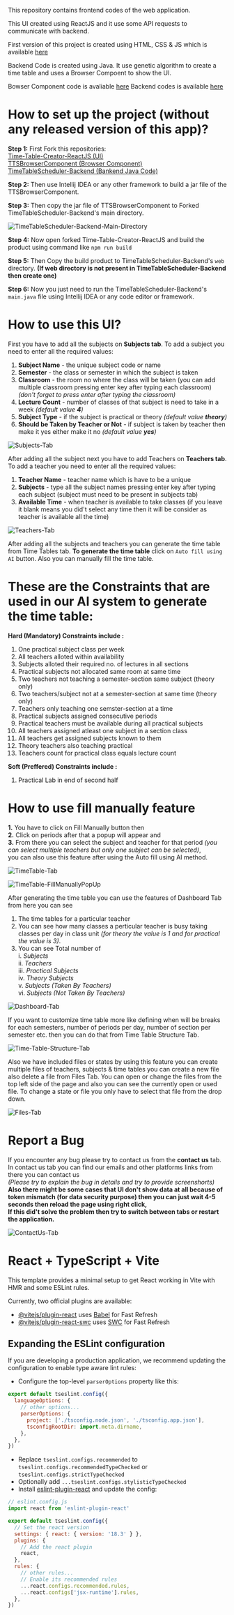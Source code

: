 This repository contains frontend codes of the web application.

This UI created using ReactJS and it use some API requests to communicate with backend.

First version of this project is created using HTML, CSS & JS which is available [here](https://github.com/Super7000/Time_Table_Designer)

Backend Code is created using Java. It use genetic algorithm to create a time table and uses a Browser Compoent to show the UI.

Bowser Component code is avaliable [here](https://github.com/srideep-banerjee/TTSBrowserComponent)
Backend codes is available [here](https://github.com/srideep-banerjee/TimeTableScheduler-Backend)

# How to set up the project (without any released version of this app)?

**Step 1:**
First Fork this repositories:<br/>
[Time-Table-Creator-ReactJS (UI)](https://github.com/Super7000/Time-Table-Creator-ReactJS) <br/>
[TTSBrowserComponent (Browser Component)](https://github.com/srideep-banerjee/TTSBrowserComponent) <br/>
[TimeTableScheduler-Backend (Bankend Java Code)](https://github.com/srideep-banerjee/TimeTableScheduler-Backend) <br/>

**Step 2:**
Then use Intellij IDEA or any other framework to build a jar file of the TTSBrowserComponent.

**Step 3:**
Then copy the jar file of TTSBrowserComponent to Forked TimeTableScheduler-Backend's main directory.

![TimeTableScheduler-Backend-Main-Directory](https://github.com/Super7000/Time-Table-Creator-ReactJS/assets/86580414/ceab5a00-2620-4746-bdb9-92ac73caa114)

**Step 4:**
Now open forked Time-Table-Creator-ReactJS and build the product using command like `npm run build`

**Step 5:**
Then Copy the build product to TimeTableScheduler-Backend's `web` directory. **(If web directory is not present in TimeTableScheduler-Backend then create one)**

**Step 6:**
Now you just need to run the TimeTableScheduler-Backend's `main.java` file using Intellij IDEA or any code editor or framework.


# How to use this UI?

First you have to add all the subjects on **Subjects tab**.
To add a subject you need to enter all the required values:
1. **Subject Name** - the unique subject code or name
2. **Semester** - the class or semester in which the subject is taken
3. **Classroom** - the room no where the class will be taken (you can add multiple classroom pressing enter key after typing each classroom) *(don't forget to press enter after typing the classroom)*
4. **Lecture Count** - number of classes of that subject is need to take in a week *(default value **4**)*
5. **Subject Type** - if the subject is practical or theory *(default value **theory**)*
6. **Should be Taken by Teacher or Not** - if subject is taken by teacher then make it yes either make it no *(default value **yes**)*

![Subjects-Tab](https://github.com/user-attachments/assets/0ec3cefa-8d20-4ccf-978d-219350fc9028)


After adding all the subject next you have to add Teachers on **Teachers tab**.
To add a teacher you need to enter all the required values:
1. **Teacher Name** - teacher name which is have to be a unique
2. **Subjects** - type all the subject names pressing enter key after typing each subject (subject must need to be present in subjects tab)
3. **Available Time** - when teacher is available to take classes (if you leave it blank means you did't select any time then it will be consider as teacher is available all the time)

![Teachers-Tab](https://github.com/user-attachments/assets/7f1d99b0-2593-42f4-a65f-ce89fd8909a2)


After adding all the subjects and teachers you can generate the time table from Time Tables tab.
**To generate the time table** click on `Auto fill using AI` button. Also you can manually fill the time table.
# These are the Constraints that are used in our AI system to generate the time table:
**Hard (Mandatory) Constraints include :**
1. One practical subject class per week
2. All teachers alloted within availability
3. Subjects alloted their required no. of lectures in all sections
4. Practical subjects not allocated same room at same time
5. Two teachers not teaching a semester-section same subject (theory only)
6. Two teachers/subject not at a semester-section at same time (theory only)
7. Teachers only teaching one semster-section at a time
8. Practical subjects assigned consecutive periods
9. Practical teachers must be available during all practical subjects
10. All teachers assigned atleast one subject in a section class
11. All teachers get assigned subjects known to them
12. Theory teachers also teaching practical
13. Teachers count for practical class equals lecture count

**Soft (Preffered) Constraints include :**
1. Practical Lab in end of second half

# How to use fill manually feature
**1.** You have to click on Fill Manually button then<br/>
**2.** Click on periods after that a popup will appear and <br/>
**3.** From there you can select the subject and teacher for that period *(you can select multiple teachers but only one subject can be selected)*, <br/>
you can also use this feature after using the Auto fill using AI method.

![TimeTable-Tab](https://github.com/user-attachments/assets/12d11d72-7b17-43cd-9929-667a039d8b71)

![TimeTable-FillManuallyPopUp](https://github.com/user-attachments/assets/ad66b5ac-9fb5-44c6-9b1d-7cf847946b7f)


After generating the time table you can use the features of Dashboard Tab from here you can see
1. The time tables for a particular teacher
2. You can see how many classes a perticular teacher is busy taking classes per day in class unit *(for theory the value is 1 and for practical the value is 3)*.
3. You can see Total number of<br/>
    i. *Subjects*<br/>
    ii. *Teachers*<br/>
    iii. *Practical Subjects*<br/>
    iv. *Theory Subjects*<br/>
    v. *Subjects (Taken By Teachers)*<br/>
    vi. *Subjects (Not Taken By Teachers)*<br/>

![Dashboard-Tab](https://github.com/user-attachments/assets/81b69ca5-730f-4a31-9314-cc8e45752148)

If you want to customize time table more like defining when will be breaks for each semesters, number of periods per day, number of section per semester etc. then you can do that from Time Table Structure Tab.

![Time-Table-Structure-Tab](https://github.com/user-attachments/assets/1b4f99b4-c42d-4f39-9b96-aa44ee87e574)


Also we have included files or states by using this feature you can create multiple files of teachers, subjects & time tables you can create a new file also delete a file from Files Tab. You can open or change the files from the top left side of the page and also you can see the currently open or used file. To change a state or file you only have to select that file from the drop down.

![Files-Tab](https://github.com/user-attachments/assets/5a2f8d9d-e985-4dd8-b1cc-280edff8fbe3)


# Report a Bug
If you encounter any bug please try to contact us from the **contact us** tab.<br/>
In contact us tab you can find our emails and other platforms links from there you can contact us <br/>
*(Please try to explain the bug in details and try to provide screenshorts)* <br/>
**Also there might be some cases that UI don't show data at all because of token mismatch (for data security purpose) then you can just wait 4-5 seconds then reload the page using right click,<br/>
If this did't solve the problem then try to switch between tabs or restart the application.**

![ContactUs-Tab](https://github.com/user-attachments/assets/10761c94-c056-45e7-8516-dacbb40ffdda)



# React + TypeScript + Vite

This template provides a minimal setup to get React working in Vite with HMR and some ESLint rules.

Currently, two official plugins are available:

- [@vitejs/plugin-react](https://github.com/vitejs/vite-plugin-react/blob/main/packages/plugin-react/README.md) uses [Babel](https://babeljs.io/) for Fast Refresh
- [@vitejs/plugin-react-swc](https://github.com/vitejs/vite-plugin-react-swc) uses [SWC](https://swc.rs/) for Fast Refresh

## Expanding the ESLint configuration

If you are developing a production application, we recommend updating the configuration to enable type aware lint rules:

- Configure the top-level `parserOptions` property like this:

```js
export default tseslint.config({
  languageOptions: {
    // other options...
    parserOptions: {
      project: ['./tsconfig.node.json', './tsconfig.app.json'],
      tsconfigRootDir: import.meta.dirname,
    },
  },
})
```

- Replace `tseslint.configs.recommended` to `tseslint.configs.recommendedTypeChecked` or `tseslint.configs.strictTypeChecked`
- Optionally add `...tseslint.configs.stylisticTypeChecked`
- Install [eslint-plugin-react](https://github.com/jsx-eslint/eslint-plugin-react) and update the config:

```js
// eslint.config.js
import react from 'eslint-plugin-react'

export default tseslint.config({
  // Set the react version
  settings: { react: { version: '18.3' } },
  plugins: {
    // Add the react plugin
    react,
  },
  rules: {
    // other rules...
    // Enable its recommended rules
    ...react.configs.recommended.rules,
    ...react.configs['jsx-runtime'].rules,
  },
})
```

